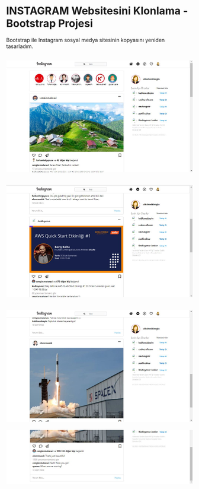 # INSTAGRAM Websitesini Klonlama - Bootstrap Projesi
 Bootstrap ile Instagram sosyal medya sitesinin kopyasını yeniden tasarladım.

![](https://github.com/ulkuhos/instagram-clone-project-bootstrap/blob/main/assets/img/instagramproject11.JPG)
---
![](https://github.com/ulkuhos/instagram-clone-project-bootstrap/blob/main/assets/img/instagramproject2.JPG)
---
![](https://github.com/ulkuhos/instagram-clone-project-bootstrap/blob/main/assets/img/instagramproject3.JPG)
---
![](https://github.com/ulkuhos/instagram-clone-project-bootstrap/blob/main/assets/img/instagramproject4.JPG)
